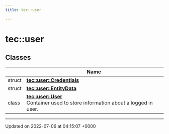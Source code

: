 ```yaml
---
title: tec::user

---
```


# tec::user



## Classes

|                | Name           |
| -------------- | -------------- |
| struct | **[tec::user::Credentials](/engine/Classes/structtec_1_1user_1_1_credentials/)**  |
| struct | **[tec::user::EntityData](/engine/Classes/structtec_1_1user_1_1_entity_data/)**  |
| class | **[tec::user::User](/engine/Classes/classtec_1_1user_1_1_user/)** <br>Container used to store information about a logged in user.  |






-------------------------------

Updated on 2022-07-06 at 04:15:07 +0000